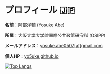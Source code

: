 # プロフィール 🇯🇵

**名前**：阿部洋輔 (Yosuke Abe)

**所属**：大阪大学大学院国際公共政策研究科 (OSIPP)

**メールアドレス**：[yosuke.abe0507[at]gmail.com](mailto:yosuke.abe0507@gmail.com)

**個人HP**：[yo5uke.github.io](https://yo5uke.github.io/)

[![Top Langs](https://github-readme-stats.vercel.app/api/top-langs/?username=yo5uke)](https://github.com/anuraghazra/github-readme-stats)
